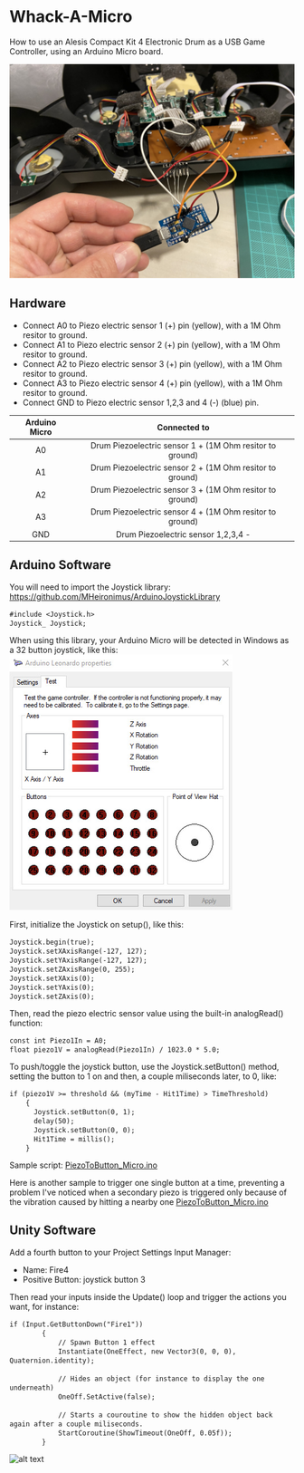 # Whack-A-Micro
How to use an Alesis Compact Kit 4 Electronic Drum as a USB Game Controller, using an Arduino Micro board.

![alt text](https://raw.githubusercontent.com/cvasquez-github/Whack-A-Micro/main/IMG-3058.JPG)

## Hardware
- Connect A0 to Piezo electric sensor 1 (+) pin (yellow), with a 1M Ohm resitor to ground.
- Connect A1 to Piezo electric sensor 2 (+) pin (yellow), with a 1M Ohm resitor to ground.
- Connect A2 to Piezo electric sensor 3 (+) pin (yellow), with a 1M Ohm resitor to ground.
- Connect A3 to Piezo electric sensor 4 (+) pin (yellow), with a 1M Ohm resitor to ground.
- Connect GND to Piezo electric sensor 1,2,3 and 4 (-) (blue) pin.

| Arduino Micro   | Connected to                                              |
| :-------------: | :-------------:                                           |
| A0              | Drum Piezoelectric sensor 1 + (1M Ohm resitor to ground) |
| A1              | Drum Piezoelectric sensor 2 + (1M Ohm resitor to ground) |
| A2              | Drum Piezoelectric sensor 3 + (1M Ohm resitor to ground) |
| A3              | Drum Piezoelectric sensor 4 + (1M Ohm resitor to ground) |
| GND             | Drum Piezoelectric sensor 1,2,3,4 -                      |

## Arduino Software
You will need to import the Joystick library: https://github.com/MHeironimus/ArduinoJoystickLibrary
```
#include <Joystick.h>
Joystick_ Joystick;
```

When using this library, your Arduino Micro will be detected in Windows as a 32 button joystick, like this:
![alt text](https://raw.githubusercontent.com/cvasquez-github/Whack-A-Micro/main/Micro-Joystick.JPG)

First, initialize the Joystick on setup(), like this:
```
Joystick.begin(true);
Joystick.setXAxisRange(-127, 127);
Joystick.setYAxisRange(-127, 127);
Joystick.setZAxisRange(0, 255);
Joystick.setXAxis(0);
Joystick.setYAxis(0);
Joystick.setZAxis(0);
```

Then, read the piezo electric sensor value using the built-in analogRead() function:
```
const int Piezo1In = A0;
float piezo1V = analogRead(Piezo1In) / 1023.0 * 5.0;
```

To push/toggle the joystick button, use the Joystick.setButton() method, setting the button to 1 on and then, a couple miliseconds later, to 0, like: 
```
if (piezo1V >= threshold && (myTime - Hit1Time) > TimeThreshold) 
    {
      Joystick.setButton(0, 1);
      delay(50);
      Joystick.setButton(0, 0);
      Hit1Time = millis();
    }
```
Sample script: [PiezoToButton_Micro.ino](https://github.com/cvasquez-github/Whack-A-Micro/blob/main/PiezoToButton_Micro.ino)

Here is another sample to trigger one single button at a time, preventing a problem I've noticed when a secondary piezo is triggered only because of the vibration caused by hitting a nearby one [PiezoToButton_Micro.ino](https://github.com/cvasquez-github/Whack-A-Micro/blob/main/PiezoToButton_Micro.ino)

## Unity Software
Add a fourth button to your Project Settings Input Manager:
- Name: Fire4
- Positive Button: joystick button 3

Then read your inputs inside the Update() loop and trigger the actions you want, for instance:
```
if (Input.GetButtonDown("Fire1"))
        {
            // Spawn Button 1 effect
            Instantiate(OneEffect, new Vector3(0, 0, 0), Quaternion.identity);

            // Hides an object (for instance to display the one underneath)
            OneOff.SetActive(false);

            // Starts a couroutine to show the hidden object back again after a couple miliseconds.
            StartCoroutine(ShowTimeout(OneOff, 0.05f));
        }
```

![alt text](https://github.com/cvasquez-github/Whack-A-Micro/blob/main/unity_test.gif?raw=true)
